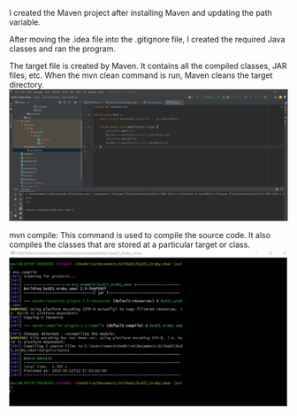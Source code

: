 I created the Maven project after installing Maven and updating the path variable.

After moving the .idea file into the .gitignore file, I created the required Java classes and ran the program.

The target file is created by Maven. It contains all the compiled classes, JAR files, etc. When the mvn clean command is run, Maven cleans the target directory.
![screenshot](Screenshot_target.jpg)

mvn compile: This command is used to compile the source code. It also compiles the classes that are stored at a particular target or class.
![screenshot](Screenshot_compile.jpg)
